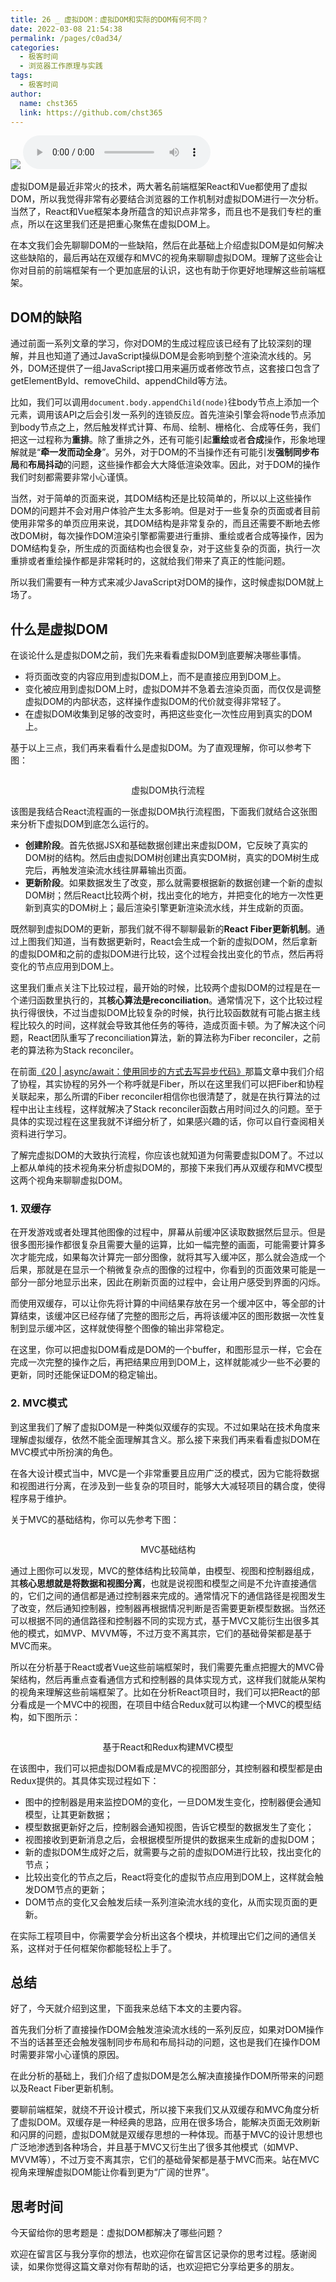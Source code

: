 ```yaml
---
title: 26 _ 虚拟DOM：虚拟DOM和实际的DOM有何不同？
date: 2022-03-08 21:54:38
permalink: /pages/c0ad34/
categories: 
  - 极客时间
  - 浏览器工作原理与实践
tags: 
  - 极客时间
author: 
  name: chst365
  link: https://github.com/chst365
---
```

![](https://cdn.jsdelivr.net/gh/chst365/bolgImgs/imgs/topImgs/110.jpg)
<audio title="26 _ 虚拟DOM：虚拟DOM和实际的DOM有何不同？" src="https://static001.geekbang.org/resource/audio/31/81/3144fa5b3c3e82a02e830be28a05a481.mp3" controls="controls"></audio> 
<p>虚拟DOM是最近非常火的技术，两大著名前端框架React和Vue都使用了虚拟DOM，所以我觉得非常有必要结合浏览器的工作机制对虚拟DOM进行一次分析。当然了，React和Vue框架本身所蕴含的知识点非常多，而且也不是我们专栏的重点，所以在这里我们还是把重心聚焦在虚拟DOM上。</p><p>在本文我们会先聊聊DOM的一些缺陷，然后在此基础上介绍虚拟DOM是如何解决这些缺陷的，最后再站在双缓存和MVC的视角来聊聊虚拟DOM。理解了这些会让你对目前的前端框架有一个更加底层的认识，这也有助于你更好地理解这些前端框架。</p><h2>DOM的缺陷</h2><p>通过前面一系列文章的学习，你对DOM的生成过程应该已经有了比较深刻的理解，并且也知道了通过JavaScript操纵DOM是会影响到整个渲染流水线的。另外，DOM还提供了一组JavaScript接口用来遍历或者修改节点，这套接口包含了getElementById、removeChild、appendChild等方法。</p><p>比如，我们可以调用<code>document.body.appendChild(node)</code>往body节点上添加一个元素，调用该API之后会引发一系列的连锁反应。首先渲染引擎会将node节点添加到body节点之上，然后触发样式计算、布局、绘制、栅格化、合成等任务，我们把这一过程称为<strong>重排</strong>。除了重排之外，还有可能引起<strong>重绘</strong>或者<strong>合成</strong>操作，形象地理解就是“<strong>牵一发而动全身</strong>”。另外，对于DOM的不当操作还有可能引发<strong>强制同步布局</strong>和<strong>布局抖动</strong>的问题，这些操作都会大大降低渲染效率。因此，对于DOM的操作我们时刻都需要非常小心谨慎。</p><!-- [[[read_end]]] --><p>当然，对于简单的页面来说，其DOM结构还是比较简单的，所以以上这些操作DOM的问题并不会对用户体验产生太多影响。但是对于一些复杂的页面或者目前使用非常多的单页应用来说，其DOM结构是非常复杂的，而且还需要不断地去修改DOM树，每次操作DOM渲染引擎都需要进行重排、重绘或者合成等操作，因为DOM结构复杂，所生成的页面结构也会很复杂，对于这些复杂的页面，执行一次重排或者重绘操作都是非常耗时的，这就给我们带来了真正的性能问题。</p><p>所以我们需要有一种方式来减少JavaScript对DOM的操作，这时候虚拟DOM就上场了。</p><h2>什么是虚拟DOM</h2><p>在谈论什么是虚拟DOM之前，我们先来看看虚拟DOM到底要解决哪些事情。</p><ul>
<li>将页面改变的内容应用到虚拟DOM上，而不是直接应用到DOM上。</li>
<li>变化被应用到虚拟DOM上时，虚拟DOM并不急着去渲染页面，而仅仅是调整虚拟DOM的内部状态，这样操作虚拟DOM的代价就变得非常轻了。</li>
<li>在虚拟DOM收集到足够的改变时，再把这些变化一次性应用到真实的DOM上。</li>
</ul><p>基于以上三点，我们再来看看什么是虚拟DOM。为了直观理解，你可以参考下图：</p><p><img src="https://static001.geekbang.org/resource/image/cf/90/cf2089ad62af94881757c2f2de277890.png" alt=""></p><center><span class="reference">虚拟DOM执行流程</span></center><p>该图是我结合React流程画的一张虚拟DOM执行流程图，下面我们就结合这张图来分析下虚拟DOM到底怎么运行的。</p><ul>
<li><strong>创建阶段</strong>。首先依据JSX和基础数据创建出来虚拟DOM，它反映了真实的DOM树的结构。然后由虚拟DOM树创建出真实DOM树，真实的DOM树生成完后，再触发渲染流水线往屏幕输出页面。</li>
<li><strong>更新阶段</strong>。如果数据发生了改变，那么就需要根据新的数据创建一个新的虚拟DOM树；然后React比较两个树，找出变化的地方，并把变化的地方一次性更新到真实的DOM树上；最后渲染引擎更新渲染流水线，并生成新的页面。</li>
</ul><p>既然聊到虚拟DOM的更新，那我们就不得不聊聊最新的<strong>React Fiber更新机制</strong>。通过上图我们知道，当有数据更新时，React会生成一个新的虚拟DOM，然后拿新的虚拟DOM和之前的虚拟DOM进行比较，这个过程会找出变化的节点，然后再将变化的节点应用到DOM上。</p><p>这里我们重点关注下比较过程，最开始的时候，比较两个虚拟DOM的过程是在一个递归函数里执行的，其<strong>核心算法是reconciliation</strong>。通常情况下，这个比较过程执行得很快，不过当虚拟DOM比较复杂的时候，执行比较函数就有可能占据主线程比较久的时间，这样就会导致其他任务的等待，造成页面卡顿。为了解决这个问题，React团队重写了reconciliation算法，新的算法称为Fiber reconciler，之前老的算法称为Stack reconciler。</p><p>在前面<a href="https://time.geekbang.org/column/article/137827">《20 | async/await：使用同步的方式去写异步代码》</a>那篇文章中我们介绍了协程，其实协程的另外一个称呼就是Fiber，所以在这里我们可以把Fiber和协程关联起来，那么所谓的Fiber reconciler相信你也很清楚了，就是在执行算法的过程中出让主线程，这样就解决了Stack reconciler函数占用时间过久的问题。至于具体的实现过程在这里我就不详细分析了，如果感兴趣的话，你可以自行查阅相关资料进行学习。</p><p>了解完虚拟DOM的大致执行流程，你应该也就知道为何需要虚拟DOM了。不过以上都从单纯的技术视角来分析虚拟DOM的，那接下来我们再从双缓存和MVC模型这两个视角来聊聊虚拟DOM。</p><h3>1. 双缓存</h3><p>在开发游戏或者处理其他图像的过程中，屏幕从前缓冲区读取数据然后显示。但是很多图形操作都很复杂且需要大量的运算，比如一幅完整的画面，可能需要计算多次才能完成，如果每次计算完一部分图像，就将其写入缓冲区，那么就会造成一个后果，那就是在显示一个稍微复杂点的图像的过程中，你看到的页面效果可能是一部分一部分地显示出来，因此在刷新页面的过程中，会让用户感受到界面的闪烁。</p><p>而使用双缓存，可以让你先将计算的中间结果存放在另一个缓冲区中，等全部的计算结束，该缓冲区已经存储了完整的图形之后，再将该缓冲区的图形数据一次性复制到显示缓冲区，这样就使得整个图像的输出非常稳定。</p><p>在这里，你可以把虚拟DOM看成是DOM的一个buffer，和图形显示一样，它会在完成一次完整的操作之后，再把结果应用到DOM上，这样就能减少一些不必要的更新，同时还能保证DOM的稳定输出。</p><h3>2. MVC模式</h3><p>到这里我们了解了虚拟DOM是一种类似双缓存的实现。不过如果站在技术角度来理解虚拟缓存，依然不能全面理解其含义。那么接下来我们再来看看虚拟DOM在MVC模式中所扮演的角色。</p><p>在各大设计模式当中，MVC是一个非常重要且应用广泛的模式，因为它能将数据和视图进行分离，在涉及到一些复杂的项目时，能够大大减轻项目的耦合度，使得程序易于维护。</p><p>关于MVC的基础结构，你可以先参考下图：</p><p><img src="https://static001.geekbang.org/resource/image/4c/a6/4c03b5882878dcce2df01c1e2e8db8a6.png" alt=""></p><center><span class="reference">MVC基础结构</span></center><p>通过上图你可以发现，MVC的整体结构比较简单，由模型、视图和控制器组成，其<strong>核心思想就是将数据和视图分离</strong>，也就是说视图和模型之间是不允许直接通信的，它们之间的通信都是通过控制器来完成的。通常情况下的通信路径是视图发生了改变，然后通知控制器，控制器再根据情况判断是否需要更新模型数据。当然还可以根据不同的通信路径和控制器不同的实现方式，基于MVC又能衍生出很多其他的模式，如MVP、MVVM等，不过万变不离其宗，它们的基础骨架都是基于MVC而来。</p><p>所以在分析基于React或者Vue这些前端框架时，我们需要先重点把握大的MVC骨架结构，然后再重点查看通信方式和控制器的具体实现方式，这样我们就能从架构的视角来理解这些前端框架了。比如在分析React项目时，我们可以把React的部分看成是一个MVC中的视图，在项目中结合Redux就可以构建一个MVC的模型结构，如下图所示：</p><p><img src="https://static001.geekbang.org/resource/image/e0/03/e024ba6c212a1d6bfa01b327e987e103.png" alt=""></p><center><span class="reference">基于React和Redux构建MVC模型</span></center><p>在该图中，我们可以把虚拟DOM看成是MVC的视图部分，其控制器和模型都是由Redux提供的。其具体实现过程如下：</p><ul>
<li>图中的控制器是用来监控DOM的变化，一旦DOM发生变化，控制器便会通知模型，让其更新数据；</li>
<li>模型数据更新好之后，控制器会通知视图，告诉它模型的数据发生了变化；</li>
<li>视图接收到更新消息之后，会根据模型所提供的数据来生成新的虚拟DOM；</li>
<li>新的虚拟DOM生成好之后，就需要与之前的虚拟DOM进行比较，找出变化的节点；</li>
<li>比较出变化的节点之后，React将变化的虚拟节点应用到DOM上，这样就会触发DOM节点的更新；</li>
<li>DOM节点的变化又会触发后续一系列渲染流水线的变化，从而实现页面的更新。</li>
</ul><p>在实际工程项目中，你需要学会分析出这各个模块，并梳理出它们之间的通信关系，这样对于任何框架你都能轻松上手了。</p><h2>总结</h2><p>好了，今天就介绍到这里，下面我来总结下本文的主要内容。</p><p>首先我们分析了直接操作DOM会触发渲染流水线的一系列反应，如果对DOM操作不当的话甚至还会触发强制同步布局和布局抖动的问题，这也是我们在操作DOM时需要非常小心谨慎的原因。</p><p>在此分析的基础上，我们介绍了虚拟DOM是怎么解决直接操作DOM所带来的问题以及React Fiber更新机制。</p><p>要聊前端框架，就绕不开设计模式，所以接下来我们又从双缓存和MVC角度分析了虚拟DOM。双缓存是一种经典的思路，应用在很多场合，能解决页面无效刷新和闪屏的问题，虚拟DOM就是双缓存思想的一种体现。而基于MVC的设计思想也广泛地渗透到各种场合，并且基于MVC又衍生出了很多其他模式（如MVP、MVVM等），不过万变不离其宗，它们的基础骨架都是基于MVC而来。站在MVC视角来理解虚拟DOM能让你看到更为“广阔的世界”。</p><h2>思考时间</h2><p>今天留给你的思考题是：虚拟DOM都解决了哪些问题？</p><p>欢迎在留言区与我分享你的想法，也欢迎你在留言区记录你的思考过程。感谢阅读，如果你觉得这篇文章对你有帮助的话，也欢迎把它分享给更多的朋友。</p><p></p>